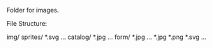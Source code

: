 Folder for images.

File Structure:

img/
  sprites/
    *.svg 
    ...
  catalog/
    *.jpg
    ...
  form/
    *.jpg
    ...
  *.jpg
  *.png
  *.svg
  ...


